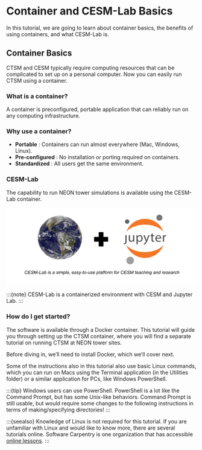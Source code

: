 # Container and CESM-Lab Basics

In this tutorial, we are going to learn about container basics, the benefits of using containers, and what CESM-Lab is. 

## Container Basics

CTSM and CESM typically require computing resources that can be
complicated to set up on a personal computer. Now you can easily run
CTSM using a container. 

### What is a container?
A container is preconfigured, portable
application that can reliably run on any computing infrastructure.

### Why use a container?
* **Portable** : Containers can run almost everywhere (Mac, Windows, Linux).
* **Pre-configured** : No installation or porting required on containers.
* **Standardized** : All users get the same environment.

### CESM-Lab
The capability to run NEON tower simulations is available using the CESM-Lab container.


![CESM-Lab](images/cesm_lab_overview.png)

:::{note}
CESM-Lab is a containerized environment with CESM and  Jupyter Lab.
:::

### How do I get started?

The software is available through a Docker
container. This tutorial will guide you through setting up the CTSM
container, where you will find a separate tutorial on running CTSM
at NEON tower sites.

Before diving in, we’ll need to install Docker, which we’ll cover
next.

Some of the instructions also in this tutorial also use basic Linux
commands, which you can run on Macs using the Terminal application
(in the Utilities folder) or a similar application for PCs, like
Windows PowerShell.

:::{tip}
Windows users can use PowerShell. PowerShell is a lot like the Command Prompt, but has some Unix-like behaviors.  Command Prompt is still usable, but would require some changes to the following instructions in terms of making/specifying directories!
:::

:::{seealso}
Knowledge of Linux is not required for this tutorial. If you are unfamiliar with Linux and would like to know more, there are several tutorials online.
 Software Carpentry is one organization that has accessible [online lessons]( https://software-carpentry.org/lessons/).
:::

